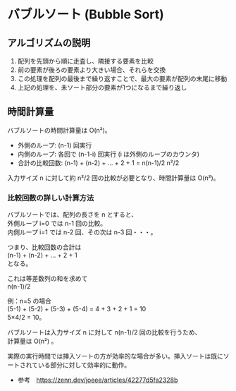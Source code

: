 # バブルソート (Bubble Sort)

## アルゴリズムの説明

1. 配列を先頭から順に走査し、隣接する要素を比較
2. 前の要素が後ろの要素より大きい場合、それらを交換
3. この処理を配列の最後まで繰り返すことで、最大の要素が配列の末尾に移動
4. 上記の処理を、未ソート部分の要素が1つになるまで繰り返し

## 時間計算量

バブルソートの時間計算量は O(n²)。

- 外側のループ: (n-1) 回実行
- 内側のループ: 各回で (n-1-i) 回実行 (i は外側のループのカウンタ)
- 合計の比較回数: (n-1) + (n-2) + ... + 2 + 1 = n(n-1)/2 n²/2

入力サイズ n に対して約 n²/2 回の比較が必要となり、時間計算量は O(n²)。

### 比較回数の詳しい計算方法

バブルソートでは、配列の長さを n とすると、  
外側ループ i=0 では n-1 回の比較。  
内側ループ i=1 では n-2 回、その次は n-3 回・・・。

つまり、比較回数の合計は  
(n-1) + (n-2) + ... + 2 + 1  
となる。

これは等差数列の和を求めて  
n(n-1)/2

例：n=5 の場合  
(5-1) + (5-2) + (5-3) + (5-4) = 4 + 3 + 2 + 1 = 10  
5×4/2 = 10。

バブルソートは入力サイズ n に対して n(n-1)/2 回の比較を行うため、  
計算量は O(n²) 。

実際の実行時間では挿入ソートの方が効率的な場合が多い。挿入ソートは既にソートされている部分に対して効率的に動作。

- 参考　https://zenn.dev/joeee/articles/42277d5fa2328b
